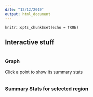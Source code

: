 ```yaml
---
date: "12/12/2019"
output: html_document
---
```


```{r setup, include=FALSE}
knitr::opts_chunk$set(echo = TRUE)
```

## Interactive stuff

<div id="chart" style="width: 400px; float: left;">
  <h3>Graph</h3>
  <p>Click a point to show its summary stats</p>
</div>

<div id="summary" style="width: 400px; float: left;">
  <h3>Summary Stats for selected region</h3>
</div>

<script src="https://d3js.org/d3.v5.js"></script>

<script>
  //TODO

  //Title
  //Axis Labels x2

  CSV_SOURCE = "https://gist.githubusercontent.com/Mrugankakarte/1d9f50e183489279bfedfb5651a1676d/raw/26a67fe5f9d7e46fe31a29dde716613c0792c7a2/summary.csv";
  OPACITY_LEVEL = 0.7;

  DOTRADIUSSMALL = 2.5;
  DOTRADIUSBIG = 9;
  DOTRADIUS = 3;

  d3.select("#chart").append("form").attr("id", "selection");

  d3.select("form").append("input")
    .attr("type", "radio")
    .attr("id", "terrainradio")
    .attr("name", "mode");

  d3.select("form").append("label")
    .attr("for", "terrainradio")
    .text(" Terrain Rendering ");

  d3.select("form").append("input")
    .attr("type", "radio")
    .attr("id", "watercolorradio")
    .attr("name", "mode");

  d3.select("form").append("label")
    .attr("for", "watercolorradio")
    .text(" Watercolor rendering ");

  d3.select("#chart").append("h3").text("Select a criteria to compare the regions on");
  d3.select("#chart").append("form").attr("id", "criteria");

  d3.select("#criteria").append("input")
    .attr("type", "radio")
    .attr("id", "migrationradio")
    .attr("name", "criteria");

  d3.select("#criteria").append("label")
    .attr("for", "migrationradio")
    .text(" Migrations ");

  d3.select("#criteria").append("input")
    .attr("type", "radio")
    .attr("id", "killingsradio")
    .attr("name", "criteria");

  d3.select("#criteria").append("label")
    .attr("for", "killingsradio")
    .text(" Killings ");

  d3.select("#criteria").append("input")
    .attr("type", "radio")
    .attr("id", "natoradio")
    .attr("name", "criteria");

  d3.select("#criteria").append("label")
    .attr("for", "natoradio")
    .text(" NATO Airstrikes ");

  d3.select("#criteria").append("input")
    .attr("type", "radio")
    .attr("id", "klaradio")
    .attr("name", "criteria");

  d3.select("#criteria").append("label")
    .attr("for", "klaradio")
    .text(" KLA Activity ");

  d3.select("#migrationradio").on("click", function(){
    d3.selectAll("circle").each(function() {
      var id = d3.select(this).attr("id");
      var migrations = summary_stats[id].migrations;
      d3.select(this).attr("r", migrationScale(migrations));
    })
  });

  d3.select("#killingsradio").on("click", function(){
    d3.selectAll("circle").each(function() {
      var id = d3.select(this).attr("id");
      var killings = summary_stats[id].killings;
      d3.select(this).attr("r", killingScale(killings));
    })
  });

  d3.select("#natoradio").on("click", function(){
    d3.selectAll("circle").each(function() {
      var id = d3.select(this).attr("id");
      var nato = summary_stats[id].nato_airstrikes;
      d3.select(this).attr("r", natoScale(nato));
    })
  });

  d3.select("#klaradio").on("click", function(){
    d3.selectAll("circle").each(function() {
      var id = d3.select(this).attr("id");
      var kla = summary_stats[id].kla;
      d3.select(this).attr("r", klaScale(kla));
    })
  });


  var bottomLat = 41.810;
  var topLat = 43.285;
  var leftLong = 19.995;
  var rightLong = 21.797;

  var w = 450;
  var h = 450;

  //I adjusted these carefully to make sure the axes 'snug-ly' wrap around the map image
  var margin = {top: 41, right: 59, bottom: 41, left: 59};
  var innerWidth = w - margin.left - margin.right;
  var innerHeight = h - margin.top - margin.bottom;

  d3.select("#chart").attr("style", `width: ${w}px; float: left;`)

  //Create SVG
  var svg = d3.select("#chart")
    .append("svg")
      .attr("width", w)
      .attr("height", h);

  var terrainimage = svg
    .append("image")
      .attr("id", "terrainimage")
      .attr("width", innerWidth)
      .attr("xlink:href", "terrain.jpeg")
      .attr("height", innerHeight)
      .attr("x", margin.left)
      .attr("y", margin.top);

  var watercolorimage = svg
    .append("image")
      .attr("id", "watercolorimage")
      .attr("width", innerWidth)
      .attr("xlink:href", "watercolor.jpeg")
      .attr("height", innerHeight)
      .attr("x", margin.left)
      .attr("y", margin.top);

  d3.select("#terrainradio").on("click", function(){
    d3.select("#terrainimage").attr("opacity", OPACITY_LEVEL);
    d3.select("#watercolorimage").attr("opacity", 0);
  })

  d3.select("#watercolorradio").on("click", function(){
    d3.select("#terrainimage").attr("opacity", 0);
    d3.select("#watercolorimage").attr("opacity", OPACITY_LEVEL);
  })

  var xScale = d3.scaleLinear()
    .domain([leftLong, rightLong])
    .range([0, innerWidth]);

  var yScale = d3.scaleLinear()
    .domain([bottomLat, topLat])
    .range([innerHeight, 0]); //Inverting it since y starts at top

  var xAxis = d3.axisBottom(xScale);
  var yAxis = d3.axisLeft(yScale);

  svg.append("g")
   .attr("class", "yAxis")
   .attr("transform", `translate(${margin.left},${margin.top})`)
   .call(yAxis);

  svg.append("g")
   .attr("class", "xAxis")
   .attr("transform", `translate(${margin.left},${h-margin.bottom})`)
   .call(xAxis);

  seconddiv = d3.select("#summary");
  seconddiv.append("p").text("Municipality ID: ")
    .attr("id", "mcode")
  seconddiv.append("p").text("Total Migrations: ")
    .attr("id", "migrations");
  seconddiv.append("p").text("Total Killings: ")
    .attr("id", "killings");
  seconddiv.append("p").text("NATO Airstrikes: ")
    .attr("id", "nato");
  seconddiv.append("p").text("Reports of KLA causalties: ")
    .attr("id", "kla");

  function updateStats(id, summary){
    d3.select("#mcode").text("Municipality ID: " + id);
    d3.select("#migrations").text("Total Migrations: " + summary.migrations);
    d3.select("#killings").text("Total Killings: " + summary.killings);
    d3.select("#nato").text("NATO Airstrikes: " + summary.nato_airstrikes);
    d3.select("#kla").text("Reports of KLA causalties: " + summary.kla);
  }

  var migrationScale;
  var killingScale;
  var natoScale;
  var klaScale;
  var summary_stats = {};
  //DATA
  d3.csv(CSV_SOURCE, function(d) {
    return {
      mcode : d["mcode"],
      killings : +d["total_killings"],
      migrations : +d["total_migrations"],
      nato_airstrikes : +d["nato_airstrikes"],
      kla : +d["num_kla_events"],
      lat : +d["mean_latitude"],
      long : +d["mean_longitude"]
    };
  })
  .then(function(data){
    var migrationsrange = [10000000,-1];
    var killingsrange = [10000000,-1];
    var natorange = [10000000,-1];
    var klarange = [10000000,-1];
    for (i = 0; i < data.length; i++){
      //Add points for each data
      row = data[i];
      if (!isNaN(row.long) && !isNaN(row.lat)){
        d3.select("svg").append("circle")
        .attr("cx", xScale(row.long))
        .attr("cy", yScale(row.lat))
        .attr("r", DOTRADIUS)
        .attr("id", row.mcode);
        migrationsrange[0] = Math.min(migrationsrange[0], row.migrations || 0);
        migrationsrange[1] = Math.max(migrationsrange[1], row.migrations || 0);
        killingsrange[0] = Math.min(killingsrange[0], row.killings || 0);
        killingsrange[1] = Math.max(killingsrange[1], row.killings || 0);
        natorange[0] = Math.min(natorange[0], row.nato_airstrikes || 0);
        natorange[1] = Math.max(natorange[1], row.nato_airstrikes || 0);
        klarange[0] = Math.min(klarange[0], row.kla || 0);
        klarange[1] = Math.max(klarange[1], row.kla || 0);

        summary_stats[row.mcode] = {
          killings: row.killings || 0,
          migrations : row.migrations || 0,
          nato_airstrikes : row.nato_airstrikes || 0,
          kla : row.kla || 0
        };
      }
    }
    //Add event listeners
    d3.selectAll("circle").on("click", function(){
      d3.selectAll("circle").attr("fill","black");
      // d3.selectAll("circle").attr("r",DOTRADIUS);
      var circle = d3.select(this);
      circle.attr("fill", "#BF3EFF");
      // oldR = circle.attr("r");
      // circle.transition().duration(350).attr("r", oldR*1.75);
      var id = circle.attr("id");
      updateStats(id, summary_stats[id]);
    });

    migrationScale = d3.scaleLinear()
      .domain(migrationsrange)
      .range([DOTRADIUSSMALL, DOTRADIUSBIG]);

    killingScale = d3.scaleLinear()
      .domain(killingsrange)
      .range([DOTRADIUSSMALL, DOTRADIUSBIG]);

    natoScale = d3.scaleLinear()
      .domain(natorange)
      .range([DOTRADIUSSMALL, DOTRADIUSBIG]);

    klaScale = d3.scaleLinear()
      .domain(klarange)
      .range([DOTRADIUSSMALL, DOTRADIUSBIG]);

    document.getElementById("migrationradio").click();

  }).catch(function(error){
    console.log("ERROR");
    console.log(error);
  });

  document.getElementById("terrainradio").click();

</script>
